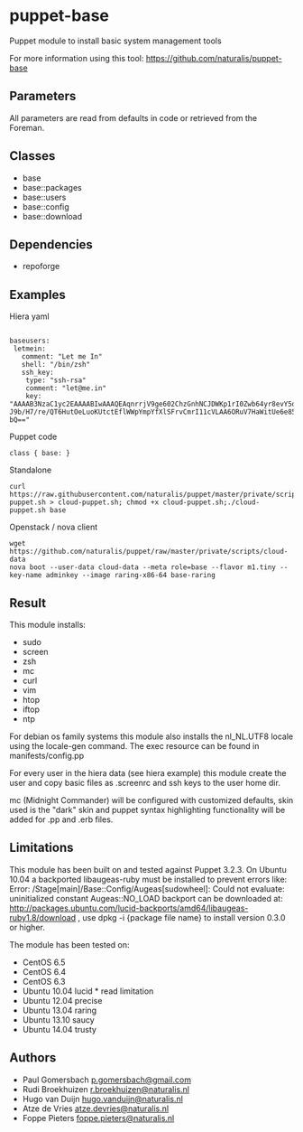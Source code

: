 puppet-base
===================

Puppet module to install basic system management tools

For more information using this tool: https://github.com/naturalis/puppet-base

Parameters
-------------
All parameters are read from defaults in code or retrieved from the Foreman. 

Classes
-------------
- base
- base::packages
- base::users
- base::config
- base::download

Dependencies
-------------
- repoforge


Examples
-------------
Hiera yaml
```

baseusers:
 letmein:
   comment: "Let me In"
   shell: "/bin/zsh"
   ssh_key:
    type: "ssh-rsa"
    comment: "let@me.in"
    key: "AAAAB3NzaC1yc2EAAAABIwAAAQEAqnrrjV9ge602ChzGnhNCJDWKp1rI0Zwb64yr8evY5ozINNzyHaWGwp20JRQbPmwhd3TQDPI3hQ48n8fTagCGKRUnim25A9Fmx25viXDA7VjmfmJvC11zZgP+7cGploLcU3aOKABOpNu38tOqcI2oUgy
J9b/H7/re/QT6HutOeLuoKUtctEflWWpYmpYfXlSFrvCmrI11cVLAA6ORuV7HaWitUe6e85bv+Wxu7RICUf4HNjZRJaZdDZkaR55Y+C147qc9VcCJuJFQbOjdhocxr9AJX0ECSeW5aooB3MOvefuCxXSlCgtQTczJhJiXUo97W+/SqzupB57Ju+jnK2Xw
bQ=="
```
Puppet code
```
class { base: }
```
Standalone
```
curl https://raw.githubusercontent.com/naturalis/puppet/master/private/scripts/cloud-puppet.sh > cloud-puppet.sh; chmod +x cloud-puppet.sh;./cloud-puppet.sh base
```
Openstack / nova client
```
wget https://github.com/naturalis/puppet/raw/master/private/scripts/cloud-data
nova boot --user-data cloud-data --meta role=base --flavor m1.tiny --key-name adminkey --image raring-x86-64 base-raring
```
Result
-------------
This module installs:
- sudo
- screen
- zsh
- mc
- curl
- vim
- htop
- iftop
- ntp

For debian os family systems this module also installs the nl_NL.UTF8 locale using the locale-gen command. The exec resource can be found in manifests/config.pp

For every user in the hiera data (see hiera example) this module create the user and copy basic files as .screenrc and ssh keys to the user home dir.

mc (Midnight Commander) will be configured with customized defaults, skin used is the "dark" skin and puppet syntax highlighting functionality will be added for .pp and .erb files.

Limitations
-------------
This module has been built on and tested against Puppet 3.2.3. On Ubuntu 10.04 a backported libaugeas-ruby must be installed to prevent errors like: Error: /Stage[main]/Base::Config/Augeas[sudowheel]: Could not evaluate: uninitialized constant Augeas::NO_LOAD 
backport can be downloaded at: http://packages.ubuntu.com/lucid-backports/amd64/libaugeas-ruby1.8/download , use dpkg -i {package file name} to install version 0.3.0 or higher. 

The module has been tested on:
- CentOS 6.5
- CentOS 6.4
- CentOS 6.3
- Ubuntu 10.04 lucid * read limitation
- Ubuntu 12.04 precise
- Ubuntu 13.04 raring
- Ubuntu 13.10 saucy
- Ubuntu 14.04 trusty

Authors
-------------
- Paul Gomersbach <p.gomersbach@gmail.com>
- Rudi Broekhuizen <r.broekhuizen@naturalis.nl>
- Hugo van Duijn <hugo.vanduijn@naturalis.nl>
- Atze de Vries <atze.devries@naturalis.nl>
- Foppe Pieters <foppe.pieters@naturalis.nl>

